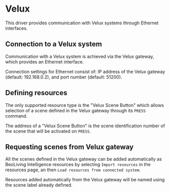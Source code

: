 Velux
=====

This driver provides communication with Velux systems through Ethernet interfaces.

Connection to a Velux system
----------------------------

Communication with a Velux system is achieved via the Velux gateway,
which provides an Ethernet interface.

Connection settings for Ethernet consist of: IP address of the Velux
gateway (default: 192.168.0.2), and port number (default: 51200).

Defining resources
------------------

The only supported resource type is the "Velux Scene Button" which
allows selection of a scene defined in the Velux gateway through its
`PRESS` command.

The address of a "Velux Scene Button" is the scene identification
number of the scene that will be activated on `PRESS`.

Requesting scenes from Velux gateway
-------------------------------------
All the scenes defined in the Velux gateway can be added automatically
as BeoLiving Intelligence resources by selecting `Import resources` in the
resources page, an then `Load resources from connected system`.

Resources added automatically from the Velux gateway will be named
using the scene label already defined.
